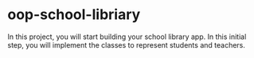 # oop-school-libriary
In this project, you will start building your school library app. In this initial step, you will implement the classes to represent students and teachers.
